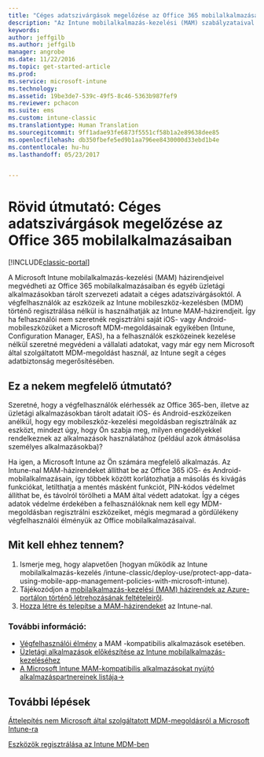 ```yaml
---
title: "Céges adatszivárgások megelőzése az Office 365 mobilalkalmazásaiban  | Microsoft Docs"
description: "Az Intune mobilalkalmazás-kezelési (MAM) szabályzataival megvédheti az Office 365 mobilalkalmazásaiban és egyéb üzletági alkalmazásokban tárolt szervezeti adatait a céges adatszivárgásoktól."
keywords: 
author: jeffgilb
ms.author: jeffgilb
manager: angrobe
ms.date: 11/22/2016
ms.topic: get-started-article
ms.prod: 
ms.service: microsoft-intune
ms.technology: 
ms.assetid: 19be3de7-539c-49f5-8c46-5363b987fef9
ms.reviewer: pchacon
ms.suite: ems
ms.custom: intune-classic
ms.translationtype: Human Translation
ms.sourcegitcommit: 9ff1adae93fe6873f5551cf58b1a2e89638dee85
ms.openlocfilehash: db350fbefe5ed9b1aa796ee8430000d33ebd1b4e
ms.contentlocale: hu-hu
ms.lasthandoff: 05/23/2017


---
```


# <a name="quick-start-guide-prevent-company-data-leaks-from-office-365-mobile-apps"></a>Rövid útmutató: Céges adatszivárgások megelőzése az Office 365 mobilalkalmazásaiban

[!INCLUDE[classic-portal](../includes/classic-portal.md)]

A Microsoft Intune mobilalkalmazás-kezelési (MAM) házirendjeivel megvédheti az Office 365 mobilalkalmazásaiban és egyéb üzletági alkalmazásokban tárolt szervezeti adatait a céges adatszivárgásoktól. A végfelhasználók az eszközeik az Intune mobileszköz-kezelésben (MDM) történő regisztrálása nélkül is használhatják az Intune MAM-házirendjeit. Így ha felhasználói nem szeretnék regisztrálni saját iOS- vagy Android-mobileszközüket a Microsoft MDM-megoldásainak egyikében (Intune, Configuration Manager, EAS), ha a felhasználók eszközeinek kezelése nélkül szeretné megvédeni a vállalati adatokat, vagy már egy nem Microsoft által szolgáltatott MDM-megoldást használ, az Intune segít a céges adatbiztonság megerősítésében.   

## <a name="is-this-quick-start-guide-right-for-me"></a>Ez a nekem megfelelő útmutató?
Szeretné, hogy a végfelhasználók elérhessék az Office 365-ben, illetve az üzletági alkalmazásokban tárolt adatait iOS- és Android-eszközeiken anélkül, hogy egy mobileszköz-kezelési megoldásban regisztrálnák az eszközt, mindezt úgy, hogy Ön szabja meg, milyen engedélyekkel rendelkeznek az alkalmazások használatához (például azok átmásolása személyes alkalmazásokba)?

Ha igen, a Microsoft Intune az Ön számára megfelelő alkalmazás. Az Intune-nal MAM-házirendeket állíthat be az Office 365 iOS- és Android-mobilalkalmazásain, így többek között korlátozhatja a másolás és kivágás funkciókat, letilthatja a mentés másként funkciót, PIN-kódos védelmet állíthat be, és távolról törölheti a MAM által védett adatokat.  Így a céges adatok védelme érdekében a felhasználóknak nem kell egy MDM-megoldásban regisztrálni eszközeiket, mégis megmarad a gördülékeny végfelhasználói élményük az Office mobilalkalmazásaival.

## <a name="how-do-i-do-it"></a>Mit kell ehhez tennem?
1.    Ismerje meg, hogy alapvetően [hogyan működik az Intune mobilalkalmazás-kezelés /intune-classic/deploy-use/protect-app-data-using-mobile-app-management-policies-with-microsoft-intune).
2.    Tájékozódjon a [mobilalkalmazás-kezelési (MAM) házirendek az Azure-portálon történő létrehozásának feltételeiről](/intune-classic/deploy-use/get-ready-to-configure-mobile-app-management-policies-with-microsoft-intune).
3.    [Hozza létre és telepítse a MAM-házirendeket](/intune-classic/deploy-use/get-ready-to-configure-mobile-app-management-policies-with-microsoft-intune) az Intune-nal.

### <a name="additional-information"></a>További információ:
- [Végfelhasználói élmény](/intune-classic/deploy-use/end-user-experience-for-mam-enabled-apps-with-microsoft-intune) a MAM -kompatibilis alkalmazások esetében.
- [Üzletági alkalmazások előkészítése az Intune mobilalkalmazás-kezeléséhez](/intune-classic/deploy-use/decide-how-to-prepare-apps-for-mobile-application-management-with-microsoft-intune)
- <a href="https://www.microsoft.com/cloud-platform/microsoft-intune-partners" target="_blank">A Microsoft Intune MAM-kompatibilis alkalmazásokat nyújtó alkalmazáspartnereinek listája&rarr;</a>

## <a name="what-should-i-do-next"></a>További lépések
[Áttelepítés nem Microsoft által szolgáltatott MDM-megoldásról a Microsoft Intune-ra](/intune-classic/deploy-use/migrate-to-intune)

[Eszközök regisztrálása az Intune MDM-ben](/intune-classic/deploy-use/enroll-devices-in-microsoft-intune)

